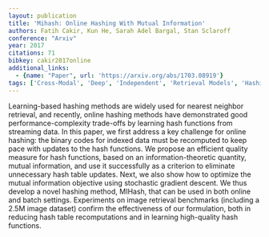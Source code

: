 ```yaml
---
layout: publication
title: 'Mihash: Online Hashing With Mutual Information'
authors: Fatih Cakir, Kun He, Sarah Adel Bargal, Stan Sclaroff
conference: "Arxiv"
year: 2017
citations: 71
bibkey: cakir2017online
additional_links:
  - {name: "Paper", url: 'https://arxiv.org/abs/1703.08919'}
tags: ['Cross-Modal', 'Deep', 'Independent', 'Retrieval Models', 'Hashing', 'Applications']
---
```

Learning-based hashing methods are widely used for nearest neighbor
retrieval, and recently, online hashing methods have demonstrated good
performance-complexity trade-offs by learning hash functions from streaming
data. In this paper, we first address a key challenge for online hashing: the
binary codes for indexed data must be recomputed to keep pace with updates to
the hash functions. We propose an efficient quality measure for hash functions,
based on an information-theoretic quantity, mutual information, and use it
successfully as a criterion to eliminate unnecessary hash table updates. Next,
we also show how to optimize the mutual information objective using stochastic
gradient descent. We thus develop a novel hashing method, MIHash, that can be
used in both online and batch settings. Experiments on image retrieval
benchmarks (including a 2.5M image dataset) confirm the effectiveness of our
formulation, both in reducing hash table recomputations and in learning
high-quality hash functions.
